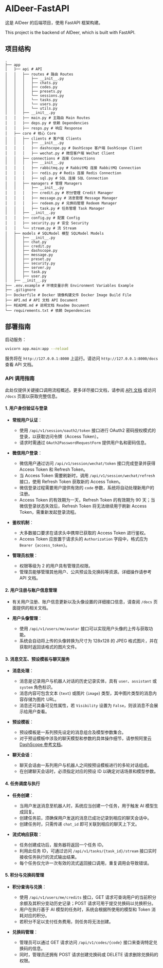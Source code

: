 # AIDeer-FastAPI

这是 AIDeer 的后端项目，使用 FastAPI 框架构建。

This project is the backend of AIDeer, which is built with FastAPI.

## 项目结构

```plaintext
.
├── app
│   ├── api # API
│   │   ├── routes # 路由 Routes
│   │   │   ├── __init__.py
│   │   │   ├── chats.py
│   │   │   ├── codes.py
│   │   │   ├── presets.py
│   │   │   └── sessions.py
│   │   │   └── tasks.py
│   │   │   └── users.py
│   │   │   └── utils.py
│   │   ├── __init__.py
│   │   ├── main.py # 主路由 Main Routes
│   │   ├── deps.py # 依赖 Dependencies
│   │   ├── resps.py # 响应 Response
│   ├── core # 核心 Core
│   │   ├── clients # 客户端 Clients
│   │   │   ├── __init__.py
│   │   │   ├── dashscope.py # DashScope 客户端 DashScope Client
│   │   │   ├── wechat.py # 微信客户端 WeChat Client
│   │   ├── connections # 连接 Connections
│   │   │   ├── __init__.py
│   │   │   ├── rabbitmq.py # RabbitMQ 连接 RabbitMQ Connection
│   │   │   ├── redis.py # Redis 连接 Redis Connection
│   │   │   ├── sql.py # SQL 连接 SQL Connection
│   │   ├── managers # 管理 Managers
│   │   │   ├── __init__.py
│   │   │   ├── credit.py # 积分管理 Credit Manager
│   │   │   ├── message.py # 消息管理 Message Manager
│   │   │   ├── redeem.py # 兑换码管理 Redeem Manager
│   │   │   ├── task.py # 任务管理 Task Manager
│   │   ├── __init__.py
│   │   ├── config.py # 配置 Config
│   │   ├── security.py # 安全 Security
│   │   └── stream.py # 流 Stream
│   ├── models # SQLModel 模型 SQLModel Models
│   │   ├── __init__.py
│   │   ├── chat.py
│   │   ├── credit.py
│   │   ├── dashscope.py
│   │   ├── message.py
│   │   ├── preset.py
│   │   ├── security.py
│   │   ├── server.py
│   │   ├── task.py
│   │   ├── user.py
│   ├── __init__.py
├── .env.example # 环境变量示例 Environment Variables Example
├── .gitignore
├── Dockerfile # Docker 镜像构建文件 Docker Image Build File
├── API.md # API 文档 API Document
├── README.md # 说明文档 Readme Document
└── requirements.txt # 依赖 Dependencies
```

## 部署指南

启动服务：

```bash
uvicorn app.main:app --reload
```

服务将在 `http://127.0.0.1:8000` 上运行。请访问 `http://127.0.0.1:8000/docs` 查看 API 文档。

### API 调用指南

此处仅提供关键接口调用流程概述。更多详尽接口文档，请参阅 [API 文档](API.md) 或访问 `/docs` 页面以获取完整信息。

#### 1. 用户身份验证与登录

- **常规用户认证**：

  - 使用 `/api/v1/session/oauth2/token` 接口进行 OAuth2 密码授权模式的登录，以获取访问令牌（Access Token）。
  - 请求时需通过 `OAuth2PasswordRequestForm` 提供用户名和密码信息。

- **微信用户登录**：

  - 微信用户通过访问 `/api/v1/session/wechat/token` 接口完成登录并获得 Access Token 和 Refresh Token。
  - 当 Access Token 需要刷新时，调用 `/api/v1/session/wechat/refresh` 接口，使用 Refresh Token 获取新的 Access Token。
  - 微信登录过程需要用户提供有效的 `code` 参数，系统将自动处理新用户的注册。
  - Access Token 的有效期为一天，Refresh Token 的有效期为 90 天；当微信登录状态失效后，Refresh Token 将无法继续用于刷新 Access Token，需重新发起登录流程。

- **鉴权机制**：

  - 大多数接口要求在请求头中携带已获取的 Access Token 进行鉴权。
  - Access Token 应放置于请求头的 `Authorization` 字段中，格式应为 `Bearer {access_token}`。

- **管理员权限**：
  - 权限等级为 2 的用户具有管理员权限。
  - 管理员能够管理其他用户、公共预设及兑换码等资源。详细操作请参考 API 文档。

#### 2. 用户注册与账户信息管理

- 有关用户注册、账户信息更新以及头像设置的详细接口信息，请查阅 `/docs` 页面提供的相关文档。

- **用户头像管理**：
  - 使用 `/api/v1/users/me/avatar` 接口可以实现用户头像的上传与获取功能。
  - 系统会自动将上传的头像转换为尺寸为 128x128 的 JPEG 格式图片，并在获取时返回该格式的图片文件。

#### 3. 消息交互、预设模板与聊天服务

- **消息处理**：

  - 消息是记录用户与机器人对话的历史记录实体，具有 `user`、`assistant` 或 `system` 角色标识。
  - 消息内容可包含文本 (`text`) 或图片 (`image`) 类型，其中图片类型的消息内容存储为图片 URL。
  - 消息还可具备可见性属性，若 `Visibility` 设置为 `False`，则该消息不会展示给用户查看。

- **预设模板**：

  - 预设模板是一系列预先设定的消息组合及模型参数集合。
  - 对于预设模板中涉及的聊天模型和参数的具体操作细节，请参照阿里云 [DashScope 参考文档](https://help.aliyun.com/zh/dashscope/developer-reference/api-details?spm=a2c4g.11186623.0.0.6312140bro4zEE)。

- **聊天会话**：
  - 聊天会话由一系列用户与机器人之间按预设模板进行的多轮对话组成。
  - 在创建聊天会话时，必须指定对应的预设 ID 以确定对话场景和模型参数。

#### 4. 任务调度与执行

- **任务创建**：

  - 当用户发送消息至机器人时，系统应当创建一个任务，用于触发 AI 模型生成回复。
  - 创建任务前，须确保用户发送的消息已成功记录到相应的聊天会话中。
  - 创建任务时，只需传递 `chat_id` 即可关联到相应的聊天上下文。

- **流式响应获取**：
  - 任务创建成功后，服务器将返回一个任务 ID。
  - 利用此任务 ID，可通过访问 `/api/v1/tasks/{task_id}/stream` 接口实时接收任务执行的流式输出结果。
  - 每个任务仅允许一次有效的流式返回接口调用，重复调用会导致错误。

#### 5. 积分与兑换码管理

- **积分查询与兑换**：

  - 使用 `/api/v1/users/me/credits` 接口，GET 请求可查询用户的当前积分余额及其积分变动历史记录；POST 请求可用于提交兑换码以兑换积分。
  - 用户在执行基于 AI 模型的任务时，系统会根据所使用的模型和 Token 消耗对应的积分。
  - 若积分不足以支付任务费用，则任务将无法创建。

- **兑换码管理**：
  - 管理员可以通过 GET 请求访问 `/api/v1/codes/{code}` 接口来查询特定兑换码的信息。
  - 同时，管理员还拥有 POST 请求创建兑换码或 DELETE 请求删除兑换码的权限。
